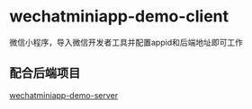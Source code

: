 # wechatminiapp-demo-client
微信小程序，导入微信开发者工具并配置appid和后端地址即可工作

## 配合后端项目
[wechatminiapp-demo-server](https://git.chaoswang.cn/ChaosWong/wechatminiapp-demo-server)